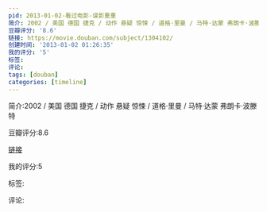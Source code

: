 ```yaml
---
pid: 2013-01-02-看过电影-谍影重重
简介: 2002 / 美国 德国 捷克 / 动作 悬疑 惊悚 / 道格·里曼 / 马特·达蒙 弗朗卡·波滕特
豆瓣评分: '8.6'
链接: https://movie.douban.com/subject/1304102/
创建时间: '2013-01-02 01:26:35'
我的评分: '5'
标签:
评论:
tags: [douban]
categories: [timeline]
---
```

简介:2002 / 美国 德国 捷克 / 动作 悬疑 惊悚 / 道格·里曼 / 马特·达蒙 弗朗卡·波滕特

豆瓣评分:8.6

[链接](https://movie.douban.com/subject/1304102/)

我的评分:5

标签:

评论:

